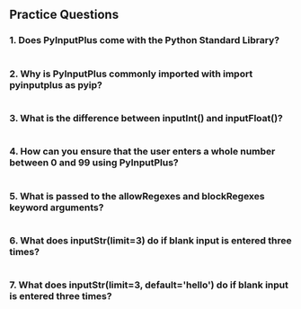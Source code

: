 ## Practice Questions
### 1. Does PyInputPlus come with the Python Standard Library?
```

```
### 2. Why is PyInputPlus commonly imported with import pyinputplus as pyip?
```

```
### 3. What is the difference between inputInt() and inputFloat()?
```

```
### 4. How can you ensure that the user enters a whole number between 0 and 99 using PyInputPlus?
```

```
### 5. What is passed to the allowRegexes and blockRegexes keyword arguments?
```

```
### 6. What does inputStr(limit=3) do if blank input is entered three times?
```

```
### 7. What does inputStr(limit=3, default='hello') do if blank input is entered three times?
```

```